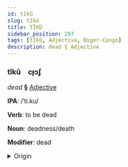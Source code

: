 ```yaml
---
id: tîkû
slug: tîkû
title: TÎKÛ
sidebar_position: 297
tags: [tîkû, Adjective, Niger-Congo]
description: dead § Adjective
---
```


### tîkû&emsp;<span kind="abugida">cɟɔʄ</span>

*dead* **§** [Adjective](../../tags/Adjective)

**IPA**: /ˈti.ku/

**Verb**: to be dead

**Noun**: deadness/death

**Modifier**: dead

<details>
    <summary>Origin</summary>
    Yoruba ti kú /tī/+/kú/<br/>
    <em>Niger-Congo Language Family</em>
</details>